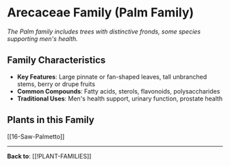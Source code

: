 # Arecaceae Family (Palm Family)

*The Palm family includes trees with distinctive fronds, some species supporting men's health.*

## Family Characteristics
- **Key Features**: Large pinnate or fan-shaped leaves, tall unbranched stems, berry or drupe fruits
- **Common Compounds**: Fatty acids, sterols, flavonoids, polysaccharides
- **Traditional Uses**: Men's health support, urinary function, prostate health

## Plants in this Family

[[16-Saw-Palmetto]]

---

**Back to**: [[!PLANT-FAMILIES]]